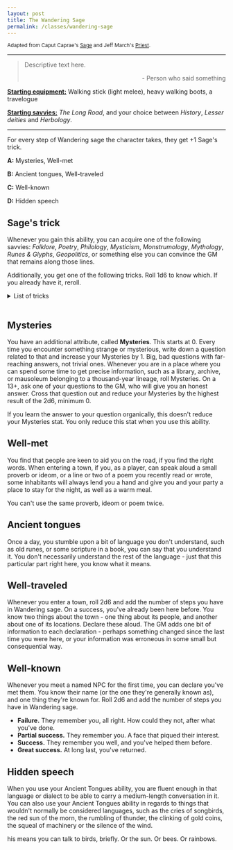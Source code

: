 ```yaml
---
layout: post
title: The Wandering Sage
permalink: /classes/wandering-sage
---
```

<small>Adapted from Caput Caprae's [Sage](https://caput-caprae.blogspot.com/2020/05/glog-class-og-wizard-aka-sage.html) and Jeff March's [Priest](http://jeffmarches.blogspot.com/2018/09/glog-priest-class.html).</small>

***

>Descriptive text here.
>
><p style="text-align: right">- Person who said something</p>

<b><u>Starting equipment:</u></b> Walking stick (light melee), heavy walking boots, a travelogue

<b><u>Starting savvies:</u></b> <i>The Long Road</i>, and your choice between <i>History</i>, <i>Lesser deities</i> and <i>Herbology</i>.

***

For every step of Wandering sage the character takes, they get +1 Sage's trick.

<b>A:</b> Mysteries, Well-met

<b>B:</b> Ancient tongues, Well-traveled

<b>C:</b> Well-known

<b>D:</b> Hidden speech

## Sage's trick
Whenever you gain this ability, you can acquire one of the following savvies: <i>Folklore</i>, <i>Poetry</i>, <i>Philology</i>, <i>Mysticism</i>, <i>Monstrumology</i>, <i>Mythology</i>, <i>Runes & Glyphs</i>, <i>Geopolitics</i>, or something else you can convince the GM that remains along those lines.

Additionally, you get one of the following tricks. Roll 1d6 to know which. If you already have it, reroll.
<details markdown="1">
<summary>List of tricks</summary>
*  <b>1. Flask.</b> You always have a flask of alcohol on you. When you or a party member need a good slug, it's always just enough.
*  <b>2. Animal.</b> You have a small pet animal, such as a rat, a cat or a crow. It's smarter than the rest, can read things and generally does what you ask it to.
*  <b>3. Cowl.</b> When you wear practical headgear, you can choose to have it hide your face. People will think you're elderly, and generally write you off.
*  <b>4. Staff.</b> You have a knack for finding a staff. If your staff breaks or is lost, you find a new one in the next hour. Nobody can take your staff from you if you don't wish so.
*  <b>5. Smile.</b> People seem to take a shine when they first meet you, especially animals, children and elders.
*  <b>6. Mouth.</b> You can whistle clearly and loudly, blow smoke rings and tie knots with your tongue.
</details>
<br>

## Mysteries
You have an additional attribute, called <b>Mysteries</b>. This starts at 0. Every time you encounter something strange or mysterious, write down a question related to that and increase your Mysteries by 1. Big, bad questions with far-reaching answers, not trivial ones. Whenever you are in a place where you can spend some time to get precise information, such as a library, archive, or mausoleum belonging to a thousand-year lineage, roll Mysteries. On a 13+, ask one of your questions to the GM, who will give you an honest answer. Cross that question out and reduce your Mysteries by the highest result of the 2d6, minimum 0.

If you learn the answer to your question organically, this doesn't reduce your Mysteries stat. You only reduce this stat when you use this ability.

## Well-met
You find that people are keen to aid you on the road, if you find the right words. When entering a town, if you, as a player, can speak aloud a small proverb or ideom, or a line or two of a poem you recently read or wrote, some inhabitants will always lend you a hand and give you and your party a place to stay for the night, as well as a warm meal. 

You can't use the same proverb, ideom or poem twice.

## Ancient tongues
Once a day, you stumble upon a bit of language you don't understand, such as old runes, or some scripture in a book, you can say that you understand it. You don't necessarily understand the rest of the language - just that this particular part right here, you know what it means.

## Well-traveled
Whenever you enter a town, roll 2d6 and add the number of steps you have in Wandering sage. On a success, you've already been here before. You know two things about the town - one thing about its people, and another about one of its locations. Declare these aloud. The GM adds one bit of information to each declaration - perhaps something changed since the last time you were here, or your information was erroneous in some small but consequential way.

## Well-known
Whenever you meet a named NPC for the first time, you can declare you've met them. You know their name (or the one they're generally known as), and one thing they're known for. Roll 2d6 and add the number of steps you have in Wandering sage.
*  <b>Failure.</b> They remember you, all right. How could they not, after what you've done.
*  <b>Partial success.</b> They remember you. A face that piqued their interest.
*  <b>Success.</b> They remember you well, and you've helped them before.
*  <b>Great success.</b> At long last, you've returned.

## Hidden speech
When you use your Ancient Tongues ability, you are fluent enough in that language or dialect to be able to carry a medium-length conversation in it. You can also use your Ancient Tongues ability in regards to things that wouldn't normally be considered languages, such as the cries of songbirds, the red sun of the morn, the rumbling of thunder, the clinking of gold coins, the squeal of machinery or the silence of the wind.

his means you can talk to birds, briefly. Or the sun. Or bees. Or rainbows.
